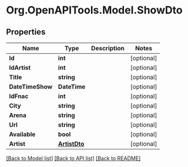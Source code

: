 # Org.OpenAPITools.Model.ShowDto

## Properties

Name | Type | Description | Notes
------------ | ------------- | ------------- | -------------
**Id** | **int** |  | [optional] 
**IdArtist** | **int** |  | [optional] 
**Title** | **string** |  | [optional] 
**DateTimeShow** | **DateTime** |  | [optional] 
**IdFnac** | **int** |  | [optional] 
**City** | **string** |  | [optional] 
**Arena** | **string** |  | [optional] 
**Url** | **string** |  | [optional] 
**Available** | **bool** |  | [optional] 
**Artist** | [**ArtistDto**](ArtistDto.md) |  | [optional] 

[[Back to Model list]](../README.md#documentation-for-models) [[Back to API list]](../README.md#documentation-for-api-endpoints) [[Back to README]](../README.md)

